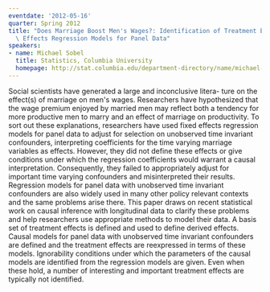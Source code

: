 ```yaml
---
eventdate: '2012-05-16'
quarter: Spring 2012
title: "Does Marriage Boost Men's Wages?: Identification of Treatment Effects in Fixed\
  \ Effects Regression Models for Panel Data"
speakers:
- name: Michael Sobel
  title: Statistics, Columbia University
  homepage: http://stat.columbia.edu/department-directory/name/michael-sobel/
---
```

Social scientists have generated a large and inconclusive litera- ture on the effect(s) of marriage on men's wages. Researchers have hypothesized that the wage premium enjoyed by married men may reflect both a tendency for more productive men to marry and an effect of marriage on productivity. To sort out these explanations, researchers have used fixed effects regression models for panel data to adjust for selection on unobserved time invariant confounders, interpreting coefficients for the time varying marriage variables as effects. However, they did not define these effects or give conditions under which the regression coefficients would warrant a causal interpretation. Consequently, they failed to appropriately adjust for important time varying confounders and misinterpreted their results. Regression models for panel data with unobserved time invariant confounders are also widely used in many other policy relevant contexts and the same problems arise there. This paper draws on recent statistical work on causal inference with longitudinal data to clarify these problems and help researchers use appropriate methods to model their data. A basis set of treatment effects is defined and used to define derived effects. Causal models for panel data with unobserved time invariant confounders are defined and the treatment effects are reexpressed in terms of these models. Ignorability conditions under which the parameters of the causal models are identified from the regression models are given. Even when these hold, a number of interesting and important treatment effects are typically not identified.